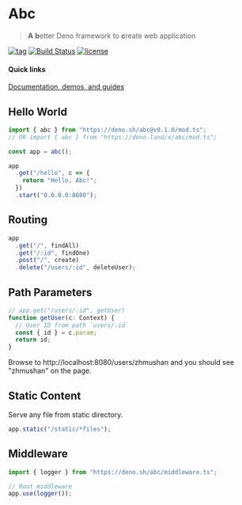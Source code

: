 # Abc

> **A** **b**etter Deno framework to **c**reate web application

[![tag](https://img.shields.io/github/tag/zhmushan/abc.svg)](https://github.com/zhmushan/abc)
[![Build Status](https://img.shields.io/travis/zhmushan/abc.svg)](https://travis-ci.org/zhmushan/abc)
[![license](https://img.shields.io/github/license/zhmushan/abc.svg)](https://github.com/zhmushan/abc)

#### Quick links

[Documentation, demos, and guides](docs/table_of_contents.md)

## Hello World

```ts
import { abc } from "https://deno.sh/abc@v0.1.0/mod.ts";
// OR import { abc } from "https://deno.land/x/abc/mod.ts";

const app = abc();

app
  .get("/hello", c => {
    return "Hello, Abc!";
  })
  .start("0.0.0.0:8080");
```

## Routing

```ts
app
  .get("/", findAll)
  .get("/:id", findOne)
  .post("/", create)
  .delete("/users/:id", deleteUser);
```

## Path Parameters

```ts
// app.get("/users/:id", getUser)
function getUser(c: Context) {
  // User ID from path `users/:id`
  const { id } = c.param;
  return id;
}
```

Browse to http://localhost:8080/users/zhmushan and you should see "zhmushan" on the page.

## Static Content

Serve any file from static directory.

```ts
app.static("/static/*files");
```

## Middleware

```ts
import { logger } from "https://deno.sh/abc/middleware.ts";

// Root middleware
app.use(logger());
```

